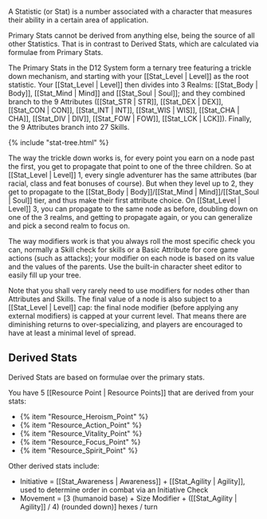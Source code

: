 A Statistic (or Stat) is a number associated with a character that measures their ability in a certain area of application.

Primary Stats cannot be derived from anything else, being the source of all other Statistics. That is in contrast to Derived Stats, which are calculated via formulae from Primary Stats.

The Primary Stats in the D12 System form a ternary tree featuring a trickle down mechanism, and starting with your [[Stat_Level | Level]] as the root statistic. Your [[Stat_Level | Level]] then divides into 3 Realms: [[Stat_Body | Body]], [[Stat_Mind | Mind]] and [[Stat_Soul | Soul]]; and they combined branch to the 9 Attributes ([[Stat_STR | STR]], [[Stat_DEX | DEX]], [[Stat_CON | CON]], [[Stat_INT | INT]], [[Stat_WIS | WIS]], [[Stat_CHA | CHA]], [[Stat_DIV | DIV]], [[Stat_FOW | FOW]], [[Stat_LCK | LCK]]). Finally, the 9 Attributes branch into 27 Skills.

{% include "stat-tree.html" %}

The way the trickle down works is, for every point you earn on a node past the first, you get to propagate that point to one of the three children. So at [[Stat_Level | Level]] 1, every single adventurer has the same attributes (bar racial, class and feat bonuses of course). But when they level up to 2, they get to propagate to the [[Stat_Body | Body]]/[[Stat_Mind | Mind]]/[[Stat_Soul | Soul]] tier, and thus make their first attribute choice. On [[Stat_Level | Level]] 3, you can propagate to the same node as before, doubling down on one of the 3 realms, and getting to propagate again, or you can generalize and pick a second realm to focus on.

The way modifiers work is that you always roll the most specific check you can, normally a Skill check for skills or a Basic Attribute for core game actions (such as attacks); your modifier on each node is based on its value and the values of the parents. Use the built-in character sheet editor to easily fill up your tree.

Note that you shall very rarely need to use modifiers for nodes other than Attributes and Skills. The final value of a node is also subject to a [[Stat_Level | Level]] cap: the final node modifier (before applying any external modifiers) is capped at your current level. That means there are diminishing returns to over-specializing, and players are encouraged to have at least a minimal level of spread.

## Derived Stats

Derived Stats are based on formulae over the primary stats.

You have 5 [[Resource Point | Resource Points]] that are derived from your stats:

* {% item "Resource_Heroism_Point" %}
* {% item "Resource_Action_Point" %}
* {% item "Resource_Vitality_Point" %}
* {% item "Resource_Focus_Point" %}
* {% item "Resource_Spirit_Point" %}

Other derived stats include:

* Initiative = [[Stat_Awareness | Awareness]] + [[Stat_Agility | Agility]], used to determine order in combat via an Initiative Check
* Movement = [3 (humanoid base) + Size Modifier + ([[Stat_Agility | Agility]] / 4) (rounded down)] hexes / turn
